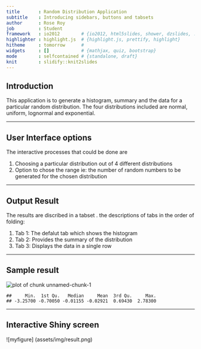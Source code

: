 ```yaml
---
title       : Random Distribution Application
subtitle    : Introducing sidebars, buttons and tabsets
author      : Rose Roy
job         : Student
framework   : io2012        # {io2012, html5slides, shower, dzslides, ...}
highlighter : highlight.js  # {highlight.js, prettify, highlight}
hitheme     : tomorrow      # 
widgets     : []            # {mathjax, quiz, bootstrap}
mode        : selfcontained # {standalone, draft}
knit        : slidify::knit2slides
---
```


## Introduction

This application is to generate a histogram, summary and the data for a particular random distribution. The four distributions included are normal, uniform, lognormal and exponential.



--- 

## User Interface options

The interactive processes that could be done are 

1. Choosing a particular distribution out of 4 different distributions
2. Option to chose the range ie: the number of random numbers to be generated for the chosen distribution

--- 

## Output Result
The results are discribed in a tabset . the descriptions of tabs in the order of folding:

1. Tab 1: The defalut tab which shows the histogram
2. Tab 2: Provides the summary of the distribution
3. Tab 3: Displays the data in a single row


--- 

## Sample result


![plot of chunk unnamed-chunk-1](assets/fig/unnamed-chunk-1-1.png)

```
##     Min.  1st Qu.   Median     Mean  3rd Qu.     Max. 
## -3.25700 -0.70050 -0.01155 -0.02921  0.69430  2.78300
```




---

## Interactive Shiny screen

![myfigure] (assets/img/result.png)





